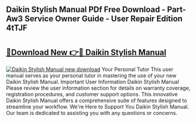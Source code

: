 ## Daikin Stylish Manual PDf Free Download - Part-Aw3 Service Owner Guide - User Repair Edition 4tTJF

# <h2><a href="http://bc9787.oget.top/?id=Daikin+Stylish+Manual">🔗Download New 👉🔴 Daikin Stylish Manual</a></h2>

[![Daikin Stylish Manual new download](https://i.imgur.com/5g1atiW.png)](http://bc9787.oget.top/?id=Daikin+Stylish+Manual)
Your Personal Tutor This user manual serves as your personal tutor in mastering the use of your new Daikin Stylish Manual. Important User Information Daikin Stylish Manual Please review the user information section for details on warranty coverage, registration procedures, and customer support options. This innovative Daikin Stylish Manual offers a comprehensive suite of features designed to streamline your workflow. We're Here to Support You Daikin Stylish Manual. Our team is dedicated to assisting you with any questions or concerns.
